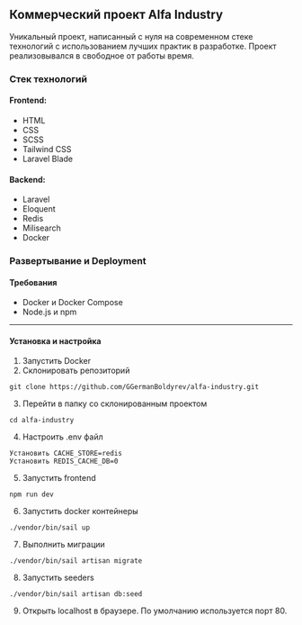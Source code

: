 ## Коммерческий проект Alfa Industry

Уникальный проект, написанный с нуля на современном стеке технологий с 
использованием лучших практик в разработке. Проект реализовывался в 
свободное от работы время.

### Стек технологий

#### Frontend: 
- HTML 
- CSS 
- SCSS
- Tailwind CSS
- Laravel Blade

#### Backend: 
- Laravel
- Eloquent
- Redis
- Milisearch
- Docker


### Развертывание и Deployment
#### Требования
- Docker и Docker Compose
- Node.js и npm
---
#### Установка и настройка
1) Запустить Docker
2) Склонировать репозиторий 
```
git clone https://github.com/GGermanBoldyrev/alfa-industry.git
```
3) Перейти в папку со склонированным проектом
```
cd alfa-industry
```
4) Настроить .env файл
``` 
Установить CACHE_STORE=redis 
Установить REDIS_CACHE_DB=0
```
5) Запустить frontend 
```
npm run dev
```
6) Запустить docker контейнеры 
```
./vendor/bin/sail up
```
7) Выполнить миграции 
```
./vendor/bin/sail artisan migrate
```
8) Запустить seeders 
```
./vendor/bin/sail artisan db:seed 
```
9) Открыть localhost в браузере. 
По умолчанию используется порт 80.
